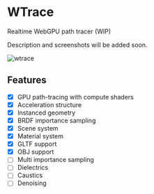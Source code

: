 # WTrace

Realtime WebGPU path tracer (WIP)

Description and screenshots will be added soon.

![wtrace](https://github.com/alpcihan/wtrace/assets/37274614/03900352-f8b5-44da-bb95-3d8ead83b607)


## Features
- [x] GPU path-tracing with compute shaders
- [x] Acceleration structure
- [x] Instanced geometry
- [x] BRDF importance sampling
- [x] Scene system 
- [x] Material system
- [x] GLTF support
- [x] OBJ support
- [ ] Multi importance sampling
- [ ] Dielectrics
- [ ] Caustics
- [ ] Denoising
